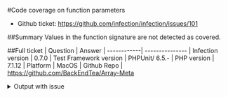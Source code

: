 #Code coverage on function parameters

* Github ticket: https://github.com/infection/infection/issues/101

##Summary
Values in the function signature are not detected as covered.

##Full ticket
| Question    | Answer
| ------------| ---------------
| Infection version | 0.7.0
| Test Framework version | PHPUnit/ 6.5.-
| PHP version | 7.1.12
| Platform    | MacOS
| Github Repo | https://github.com/BackEndTea/Array-Meta


<details>
 <summary>Output with issue</summary>
 Given the following code

```php
    public function search($value, bool $strict = false)
    {
        if (($return =  \array_search($value, $this->items, $strict)) === false) {
            throw ValueNotFoundException::valueNotFound($value);
        }
        return $return;
    }

```

And the following test

```php
    public function testSearchDefaultsToNonStrictSearch()
    {
        $array = ['0', '1', '2', '3'];
        $meta = new ArrayMeta($array);
        $key = $meta->search(3);
        $this->assertSame(3, $key);
    }
```

I expected the mutation of $strict to true to be covered. 

However it tells me the mutation was not covered, as the code coverage doesn't look at the function signature, but only to the body of the function. So mutating default values always says it was not covered

</details>